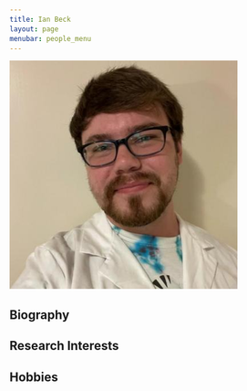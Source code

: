 ```yaml
---
title: Ian Beck 
layout: page
menubar: people_menu
---
```


![ianbeck](/img/people/ianbeck.jpg)

## Biography

## Research Interests

## Hobbies

